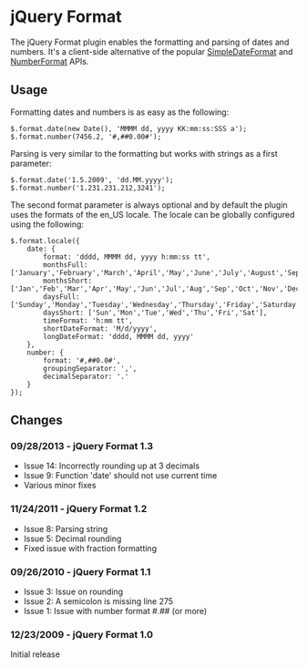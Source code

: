 # jQuery Format

The jQuery Format plugin enables the formatting and parsing of dates and numbers. It's a 
client-side alternative of the popular 
[SimpleDateFormat](http://java.sun.com/javase/6/docs/api/java/text/SimpleDateFormat.html) 
and [NumberFormat](http://java.sun.com/javase/6/docs/api/java/text/NumberFormat.html) APIs.

## Usage

Formatting dates and numbers is as easy as the following:

    $.format.date(new Date(), 'MMMM dd, yyyy KK:mm:ss:SSS a');
    $.format.number(7456.2, '#,##0.00#');
    
Parsing is very similar to the formatting but works with strings as a first parameter:

    $.format.date('1.5.2009', 'dd.MM.yyyy');
    $.format.number('1.231.231.212,3241');
    
The second format parameter is always optional and by default the plugin uses the formats 
of the en_US locale. The locale can be globally configured using the following:

    $.format.locale({
        date: {
            format: 'dddd, MMMM dd, yyyy h:mm:ss tt',
            monthsFull: ['January','February','March','April','May','June','July','August','September','October','November','December'],
            monthsShort: ['Jan','Feb','Mar','Apr','May','Jun','Jul','Aug','Sep','Oct','Nov','Dec'],
            daysFull: ['Sunday','Monday','Tuesday','Wednesday','Thursday','Friday','Saturday'],
            daysShort: ['Sun','Mon','Tue','Wed','Thu','Fri','Sat'],
            timeFormat: 'h:mm tt',
            shortDateFormat: 'M/d/yyyy',
            longDateFormat: 'dddd, MMMM dd, yyyy'
        },
        number: {
            format: '#,##0.0#',
            groupingSeparator: ',',
            decimalSeparator: '.'
        }    
    });

## Changes

### 09/28/2013 - jQuery Format 1.3

- Issue 14: Incorrectly rounding up at 3 decimals
- Issue 9: Function 'date' should not use current time
- Various minor fixes

### 11/24/2011 - jQuery Format 1.2

- Issue 8: Parsing string
- Issue 5: Decimal rounding
- Fixed issue with fraction formatting

### 09/26/2010 - jQuery Format 1.1

- Issue 3: Issue on rounding
- Issue 2: A semicolon is missing line 275
- Issue 1: Issue with number format #.## (or more)

### 12/23/2009 - jQuery Format 1.0

Initial release